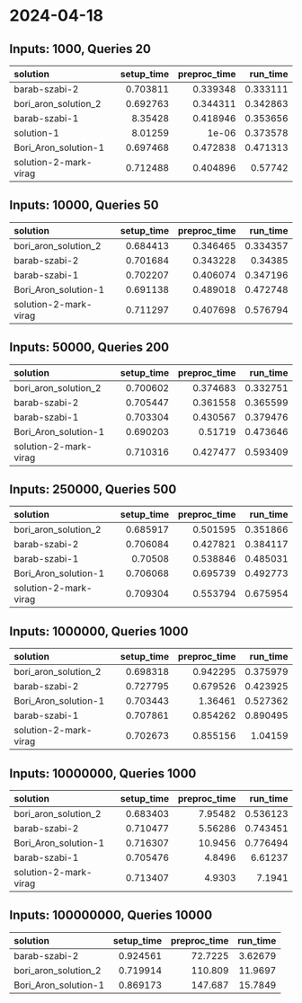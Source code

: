 # 2024-04-18

## Inputs: 1000, Queries 20

| solution              |   setup_time |   preproc_time |   run_time |
|:----------------------|-------------:|---------------:|-----------:|
| barab-szabi-2         |     0.703811 |       0.339348 |   0.333111 |
| bori_aron_solution_2  |     0.692763 |       0.344311 |   0.342863 |
| barab-szabi-1         |     8.35428  |       0.418946 |   0.353656 |
| solution-1            |     8.01259  |       1e-06    |   0.373578 |
| Bori_Aron_solution-1  |     0.697468 |       0.472838 |   0.471313 |
| solution-2-mark-virag |     0.712488 |       0.404896 |   0.57742  |

## Inputs: 10000, Queries 50

| solution              |   setup_time |   preproc_time |   run_time |
|:----------------------|-------------:|---------------:|-----------:|
| bori_aron_solution_2  |     0.684413 |       0.346465 |   0.334357 |
| barab-szabi-2         |     0.701684 |       0.343228 |   0.34385  |
| barab-szabi-1         |     0.702207 |       0.406074 |   0.347196 |
| Bori_Aron_solution-1  |     0.691138 |       0.489018 |   0.472748 |
| solution-2-mark-virag |     0.711297 |       0.407698 |   0.576794 |

## Inputs: 50000, Queries 200

| solution              |   setup_time |   preproc_time |   run_time |
|:----------------------|-------------:|---------------:|-----------:|
| bori_aron_solution_2  |     0.700602 |       0.374683 |   0.332751 |
| barab-szabi-2         |     0.705447 |       0.361558 |   0.365599 |
| barab-szabi-1         |     0.703304 |       0.430567 |   0.379476 |
| Bori_Aron_solution-1  |     0.690203 |       0.51719  |   0.473646 |
| solution-2-mark-virag |     0.710316 |       0.427477 |   0.593409 |

## Inputs: 250000, Queries 500

| solution              |   setup_time |   preproc_time |   run_time |
|:----------------------|-------------:|---------------:|-----------:|
| bori_aron_solution_2  |     0.685917 |       0.501595 |   0.351866 |
| barab-szabi-2         |     0.706084 |       0.427821 |   0.384117 |
| barab-szabi-1         |     0.70508  |       0.538846 |   0.485031 |
| Bori_Aron_solution-1  |     0.706068 |       0.695739 |   0.492773 |
| solution-2-mark-virag |     0.709304 |       0.553794 |   0.675954 |

## Inputs: 1000000, Queries 1000

| solution              |   setup_time |   preproc_time |   run_time |
|:----------------------|-------------:|---------------:|-----------:|
| bori_aron_solution_2  |     0.698318 |       0.942295 |   0.375979 |
| barab-szabi-2         |     0.727795 |       0.679526 |   0.423925 |
| Bori_Aron_solution-1  |     0.703443 |       1.36461  |   0.527362 |
| barab-szabi-1         |     0.707861 |       0.854262 |   0.890495 |
| solution-2-mark-virag |     0.702673 |       0.855156 |   1.04159  |

## Inputs: 10000000, Queries 1000

| solution              |   setup_time |   preproc_time |   run_time |
|:----------------------|-------------:|---------------:|-----------:|
| bori_aron_solution_2  |     0.683403 |        7.95482 |   0.536123 |
| barab-szabi-2         |     0.710477 |        5.56286 |   0.743451 |
| Bori_Aron_solution-1  |     0.716307 |       10.9456  |   0.776494 |
| barab-szabi-1         |     0.705476 |        4.8496  |   6.61237  |
| solution-2-mark-virag |     0.713407 |        4.9303  |   7.1941   |

## Inputs: 100000000, Queries 10000

| solution             |   setup_time |   preproc_time |   run_time |
|:---------------------|-------------:|---------------:|-----------:|
| barab-szabi-2        |     0.924561 |        72.7225 |    3.62679 |
| bori_aron_solution_2 |     0.719914 |       110.809  |   11.9697  |
| Bori_Aron_solution-1 |     0.869173 |       147.687  |   15.7849  |